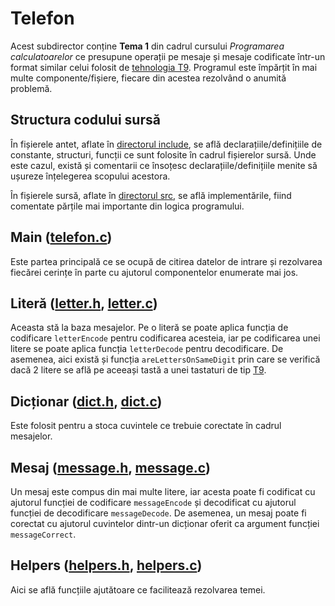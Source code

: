 [t9]: https://en.wikipedia.org/wiki/T9_(predictive_text)

[include]: include/
[src]: src/

[telefon-c]: telefon.c

[letter-h]: include/letter.h
[letter-c]: src/letter.c

[dict-h]: include/dict.h
[dict-c]: src/dict.c

[message-h]: include/message.h
[message-c]: src/message.c

[helpers-h]: include/helpers.h
[helpers-c]: src/helpers.c

# Telefon
Acest subdirector conține **Tema 1** din cadrul cursului _Programarea calculatoarelor_ ce presupune operații pe mesaje și mesaje codificate într-un format similar celui folosit de [tehnologia T9][t9]. Programul este împărțit în mai multe componente/fișiere, fiecare din acestea rezolvând o anumită problemă.

## Structura codului sursă
În fișierele antet, aflate în [directorul include][include], se află declarațiile/definițiile de constante, structuri, funcții ce sunt folosite în cadrul fișierelor sursă. Unde este cazul, există și comentarii ce însoțesc declarațiile/definițiile menite să ușureze înțelegerea scopului acestora.

În fișierele sursă, aflate în [directorul src][src], se află implementările, fiind comentate părțile mai importante din logica programului.

## Main ([telefon.c][telefon-c])
Este partea principală ce se ocupă de citirea datelor de intrare și rezolvarea fiecărei cerințe în parte cu ajutorul componentelor enumerate mai jos.

## Literă ([letter.h][letter-h], [letter.c][letter-c])
Aceasta stă la baza mesajelor. Pe o literă se poate aplica funcția de codificare `letterEncode` pentru codificarea acesteia, iar pe codificarea unei litere se poate aplica funcția `letterDecode` pentru decodificare. De asemenea, aici există și funcția `areLettersOnSameDigit` prin care se verifică dacă 2 litere se află pe aceeași tastă a unei tastaturi de tip [T9][t9].

## Dicționar ([dict.h][dict-h], [dict.c][dict-c])
Este folosit pentru a stoca cuvintele ce trebuie corectate în cadrul mesajelor.

## Mesaj ([message.h][message-h], [message.c][message-c])
Un mesaj este compus din mai multe litere, iar acesta poate fi codificat cu ajutorul funcției de codificare `messageEncode` și decodificat cu ajutorul funcției de decodificare `messageDecode`. De asemenea, un mesaj poate fi corectat cu ajutorul cuvintelor dintr-un dicționar oferit ca argument funcției `messageCorrect`.

## Helpers ([helpers.h][helpers-h], [helpers.c][helpers-c])
Aici se află funcțiile ajutătoare ce facilitează rezolvarea temei.
